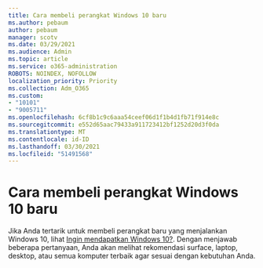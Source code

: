 ```yaml
---
title: Cara membeli perangkat Windows 10 baru
ms.author: pebaum
author: pebaum
manager: scotv
ms.date: 03/29/2021
ms.audience: Admin
ms.topic: article
ms.service: o365-administration
ROBOTS: NOINDEX, NOFOLLOW
localization_priority: Priority
ms.collection: Adm_O365
ms.custom:
- "10101"
- "9005711"
ms.openlocfilehash: 6cf8b1c9c6aaa54ceef06d1f1b4d1fb71f914e8c
ms.sourcegitcommit: e552d65aac79433a911723412bf1252d20d3f0da
ms.translationtype: MT
ms.contentlocale: id-ID
ms.lasthandoff: 03/30/2021
ms.locfileid: "51491568"
---
```

# <a name="how-to-buy-a-new-windows-10-device"></a>Cara membeli perangkat Windows 10 baru

Jika Anda tertarik untuk membeli perangkat baru yang menjalankan Windows 10, lihat [Ingin mendapatkan Windows 10?](https://www.microsoft.com/windows/get-windows-10). Dengan menjawab beberapa pertanyaan, Anda akan melihat rekomendasi surface, laptop, desktop, atau semua komputer terbaik agar sesuai dengan kebutuhan Anda.